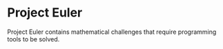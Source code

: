 # Project Euler
Project Euler contains mathematical challenges that require programming tools to be solved.
